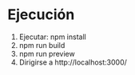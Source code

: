# Ejecución

1. Ejecutar: npm install
2. npm run build
3. npm run preview
4. Dirigirse a http://localhost:3000/
